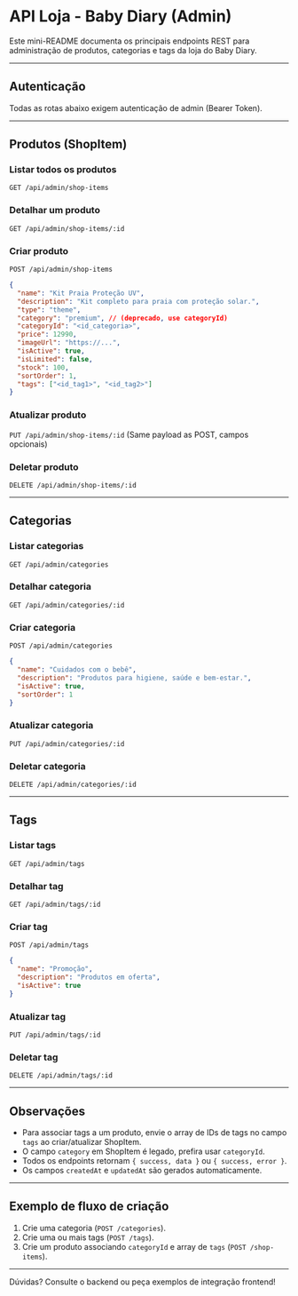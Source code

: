 # API Loja - Baby Diary (Admin)

Este mini-README documenta os principais endpoints REST para administração de produtos, categorias e tags da loja do Baby Diary.

---

## Autenticação
Todas as rotas abaixo exigem autenticação de admin (Bearer Token).

---

## Produtos (ShopItem)

### Listar todos os produtos
`GET /api/admin/shop-items`

### Detalhar um produto
`GET /api/admin/shop-items/:id`

### Criar produto
`POST /api/admin/shop-items`
```json
{
  "name": "Kit Praia Proteção UV",
  "description": "Kit completo para praia com proteção solar.",
  "type": "theme",
  "category": "premium", // (deprecado, use categoryId)
  "categoryId": "<id_categoria>",
  "price": 12990,
  "imageUrl": "https://...",
  "isActive": true,
  "isLimited": false,
  "stock": 100,
  "sortOrder": 1,
  "tags": ["<id_tag1>", "<id_tag2>"]
}
```

### Atualizar produto
`PUT /api/admin/shop-items/:id`
(Same payload as POST, campos opcionais)

### Deletar produto
`DELETE /api/admin/shop-items/:id`

---

## Categorias

### Listar categorias
`GET /api/admin/categories`

### Detalhar categoria
`GET /api/admin/categories/:id`

### Criar categoria
`POST /api/admin/categories`
```json
{
  "name": "Cuidados com o bebê",
  "description": "Produtos para higiene, saúde e bem-estar.",
  "isActive": true,
  "sortOrder": 1
}
```

### Atualizar categoria
`PUT /api/admin/categories/:id`

### Deletar categoria
`DELETE /api/admin/categories/:id`

---

## Tags

### Listar tags
`GET /api/admin/tags`

### Detalhar tag
`GET /api/admin/tags/:id`

### Criar tag
`POST /api/admin/tags`
```json
{
  "name": "Promoção",
  "description": "Produtos em oferta",
  "isActive": true
}
```

### Atualizar tag
`PUT /api/admin/tags/:id`

### Deletar tag
`DELETE /api/admin/tags/:id`

---

## Observações
- Para associar tags a um produto, envie o array de IDs de tags no campo `tags` ao criar/atualizar ShopItem.
- O campo `category` em ShopItem é legado, prefira usar `categoryId`.
- Todos os endpoints retornam `{ success, data }` ou `{ success, error }`.
- Os campos `createdAt` e `updatedAt` são gerados automaticamente.

---

## Exemplo de fluxo de criação
1. Crie uma categoria (`POST /categories`).
2. Crie uma ou mais tags (`POST /tags`).
3. Crie um produto associando `categoryId` e array de `tags` (`POST /shop-items`).

---

Dúvidas? Consulte o backend ou peça exemplos de integração frontend! 
